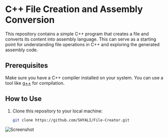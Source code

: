 # C++ File Creation and Assembly Conversion

This repository contains a simple C++ program that creates a file and converts its content into assembly language. This can serve as a starting point for understanding file operations in C++ and exploring the generated assembly code.

## Prerequisites

Make sure you have a C++ compiler installed on your system. You can use a tool like [g++](https://gcc.gnu.org/) for compilation.

## How to Use

1. Clone this repository to your local machine:

   ```bash
   git clone https://github.com/SHYALI/File-Creator.git

![Screenshot](https://github.com/SHYALI/File-Creator-/blob/master/eg.png)

